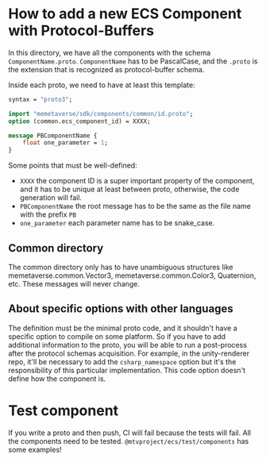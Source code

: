 # How to add a new ECS Component with Protocol-Buffers

In this directory, we have all the components with the schema `ComponentName.proto`. `ComponentName` has to be PascalCase, and the `.proto` is the extension that is recognized as protocol-buffer schema.

Inside each proto, we need to have at least this template:
```proto
syntax = "proto3";

import "memetaverse/sdk/components/common/id.proto";
option (common.ecs_component_id) = XXXX;

message PBComponentName {
    float one_parameter = 1;
}

```

Some points that must be well-defined:
- `XXXX` the component ID is a super important property of the component, and it has to be unique at least between proto, otherwise, the code generation will fail.
- `PBComponentName` the root message has to be the same as the file name with the prefix `PB`
- `one_parameter` each parameter name has to be snake_case.


## Common directory
The common directory only has to have unambiguous structures like memetaverse.common.Vector3, memetaverse.common.Color3, Quaternion, etc. These messages will never change.

## About specific options with other languages
The definition must be the minimal proto code, and it shouldn't have a specific option to compile on some platform. So if you have to add additional information to the proto, you will be able to run a post-process after the protocol schemas acquisition.
For example, in the unity-renderer repo, it'll be necessary to add the `csharp_namespace` option but it's the responsibility of this particular implementation. This code option doesn't define how the component is.

# Test component
If you write a proto and then push, CI will fail because the tests will fail. All the components need to be tested. `@mtvproject/ecs/test/components` has some examples!
